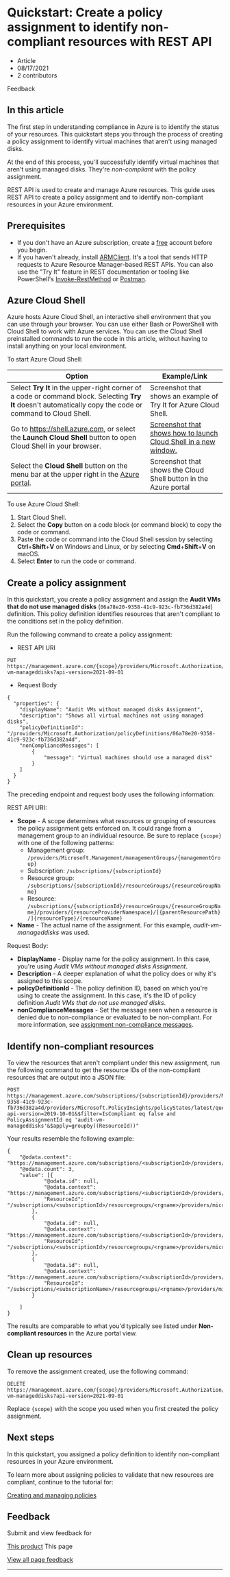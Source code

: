 # Quickstart: Create a policy assignment to identify non-compliant resources with REST API

* Article
* 08/17/2021
* 2 contributors

Feedback

## In this article

The first step in understanding compliance in Azure is to identify the status of your resources.
This quickstart steps you through the process of creating a policy assignment to identify virtual
machines that aren't using managed disks.

At the end of this process, you'll successfully identify virtual machines that aren't using managed
disks. They're *non-compliant* with the policy assignment.

REST API is used to create and manage Azure resources. This guide uses REST API to create a policy
assignment and to identify non-compliant resources in your Azure environment.

## Prerequisites

* If you don't have an Azure subscription, create a [free](https://azure.microsoft.com/free/)
account before you begin.
* If you haven't already, install [ARMClient](https://github.com/projectkudu/ARMClient). It's a tool
that sends HTTP requests to Azure Resource Manager-based REST APIs. You can also use the "Try It"
feature in REST documentation or tooling like PowerShell's
[Invoke-RestMethod](/en-us/powershell/module/microsoft.powershell.utility/invoke-restmethod) or
[Postman](https://www.postman.com).

## Azure Cloud Shell

Azure hosts Azure Cloud Shell, an interactive shell environment that you can use through your browser. You can use either Bash or PowerShell with Cloud Shell to work with Azure services. You can use the Cloud Shell preinstalled commands to run the code in this article, without having to install anything on your local environment.

To start Azure Cloud Shell:

| Option | Example/Link |
| --- | --- |
| Select **Try It** in the upper-right corner of a code or command block. Selecting **Try It** doesn't automatically copy the code or command to Cloud Shell. | Screenshot that shows an example of Try It for Azure Cloud Shell. |
| Go to <https://shell.azure.com>, or select the **Launch Cloud Shell** button to open Cloud Shell in your browser. | [Screenshot that shows how to launch Cloud Shell in a new window.](https://shell.azure.com) |
| Select the **Cloud Shell** button on the menu bar at the upper right in the [Azure portal](https://portal.azure.com). | Screenshot that shows the Cloud Shell button in the Azure portal |

To use Azure Cloud Shell:

1. Start Cloud Shell.
2. Select the **Copy** button on a code block (or command block) to copy the code or command.
3. Paste the code or command into the Cloud Shell session by selecting **Ctrl**+**Shift**+**V** on Windows and Linux, or by selecting **Cmd**+**Shift**+**V** on macOS.
4. Select **Enter** to run the code or command.

## Create a policy assignment

In this quickstart, you create a policy assignment and assign the **Audit VMs that do not use
managed disks** (`06a78e20-9358-41c9-923c-fb736d382a4d`) definition. This policy definition
identifies resources that aren't compliant to the conditions set in the policy definition.

Run the following command to create a policy assignment:

* REST API URI

```
PUT https://management.azure.com/{scope}/providers/Microsoft.Authorization/policyAssignments/audit-vm-manageddisks?api-version=2021-09-01

```
* Request Body

```
{
  "properties": {
    "displayName": "Audit VMs without managed disks Assignment",
    "description": "Shows all virtual machines not using managed disks",
    "policyDefinitionId": "/providers/Microsoft.Authorization/policyDefinitions/06a78e20-9358-41c9-923c-fb736d382a4d",
    "nonComplianceMessages": [
        {
            "message": "Virtual machines should use a managed disk"
        }
    ]
  }
}

```

The preceding endpoint and request body uses the following information:

REST API URI:

* **Scope** - A scope determines what resources or grouping of resources the policy assignment gets
enforced on. It could range from a management group to an individual resource. Be sure to replace
`{scope}` with one of the following patterns:
	+ Management group: `/providers/Microsoft.Management/managementGroups/{managementGroup}`
	+ Subscription: `/subscriptions/{subscriptionId}`
	+ Resource group: `/subscriptions/{subscriptionId}/resourceGroups/{resourceGroupName}`
	+ Resource: `/subscriptions/{subscriptionId}/resourceGroups/{resourceGroupName}/providers/{resourceProviderNamespace}/[{parentResourcePath}/]{resourceType}/{resourceName}`
* **Name** - The actual name of the assignment. For this example, *audit-vm-manageddisks* was used.

Request Body:

* **DisplayName** - Display name for the policy assignment. In this case, you're using *Audit VMs
without managed disks Assignment*.
* **Description** - A deeper explanation of what the policy does or why it's assigned to this scope.
* **policyDefinitionId** - The policy definition ID, based on which you're using to create the
assignment. In this case, it's the ID of policy definition *Audit VMs that do not use managed
disks*.
* **nonComplianceMessages** - Set the message seen when a resource is denied due to non-compliance
or evaluated to be non-compliant. For more information, see
[assignment non-compliance messages](concepts/assignment-structure#non-compliance-messages).

## Identify non-compliant resources

To view the resources that aren't compliant under this new assignment, run the following command to
get the resource IDs of the non-compliant resources that are output into a JSON file:

```
POST https://management.azure.com/subscriptions/{subscriptionId}/providers/Microsoft.Authorization/policyDefinitions/06a78e20-9358-41c9-923c-fb736d382a4d/providers/Microsoft.PolicyInsights/policyStates/latest/queryResults?api-version=2019-10-01&$filter=IsCompliant eq false and PolicyAssignmentId eq 'audit-vm-manageddisks'&$apply=groupby((ResourceId))"

```

Your results resemble the following example:

```
{
    "@odata.context": "https://management.azure.com/subscriptions/<subscriptionId>/providers/Microsoft.PolicyInsights/policyStates/$metadata#latest",
    "@odata.count": 3,
    "value": [{
            "@odata.id": null,
            "@odata.context": "https://management.azure.com/subscriptions/<subscriptionId>/providers/Microsoft.PolicyInsights/policyStates/$metadata#latest/$entity",
            "ResourceId": "/subscriptions/<subscriptionId>/resourcegroups/<rgname>/providers/microsoft.compute/virtualmachines/<virtualmachineId>"
        },
        {
            "@odata.id": null,
            "@odata.context": "https://management.azure.com/subscriptions/<subscriptionId>/providers/Microsoft.PolicyInsights/policyStates/$metadata#latest/$entity",
            "ResourceId": "/subscriptions/<subscriptionId>/resourcegroups/<rgname>/providers/microsoft.compute/virtualmachines/<virtualmachine2Id>"
        },
        {
            "@odata.id": null,
            "@odata.context": "https://management.azure.com/subscriptions/<subscriptionId>/providers/Microsoft.PolicyInsights/policyStates/$metadata#latest/$entity",
            "ResourceId": "/subscriptions/<subscriptionName>/resourcegroups/<rgname>/providers/microsoft.compute/virtualmachines/<virtualmachine3Id>"
        }

    ]
}

```

The results are comparable to what you'd typically see listed under **Non-compliant resources** in
the Azure portal view.

## Clean up resources

To remove the assignment created, use the following command:

```
DELETE https://management.azure.com/{scope}/providers/Microsoft.Authorization/policyAssignments/audit-vm-manageddisks?api-version=2021-09-01

```

Replace `{scope}` with the scope you used when you first created the policy assignment.

## Next steps

In this quickstart, you assigned a policy definition to identify non-compliant resources in your
Azure environment.

To learn more about assigning policies to validate that new resources are compliant, continue to the
tutorial for:

[Creating and managing policies](tutorials/create-and-manage)

## Feedback

Submit and view feedback for

[This product](https://feedback.azure.com/d365community/forum/675ae472-f324-ec11-b6e6-000d3a4f0da0)
This page

[View all page feedback](https://github.com/MicrosoftDocs/azure-docs/issues)

---
